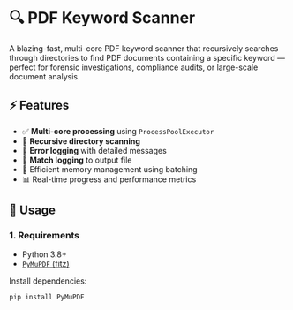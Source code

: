# 🔍 PDF Keyword Scanner

A blazing-fast, multi-core PDF keyword scanner that recursively searches through directories to find PDF documents containing a specific keyword — perfect for forensic investigations, compliance audits, or large-scale document analysis.

## ⚡ Features

- ✅ **Multi-core processing** using `ProcessPoolExecutor`
- 📁 **Recursive directory scanning**
- 📝 **Error logging** with detailed messages
- 📄 **Match logging** to output file
- 🧠 Efficient memory management using batching
- 📊 Real-time progress and performance metrics

## 🚀 Usage

### 1. Requirements

- Python 3.8+
- [`PyMuPDF` (fitz)](https://pymupdf.readthedocs.io/en/latest/)

Install dependencies:
```bash
pip install PyMuPDF
